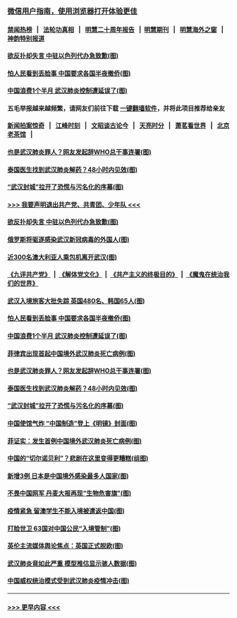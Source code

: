 ### [微信用户指南，使用浏览器打开体验更佳](https://github.com/gfw-breaker/banned-news1/blob/master/indexes/wechat-guide.md?t=0)
#### [禁闻热榜](热点新闻.md?t=0)  &nbsp;&nbsp;|&nbsp;&nbsp; [法轮功真相](https://github.com/gfw-breaker/truth/blob/master/README.md?t=0) &nbsp;&nbsp;|&nbsp;&nbsp; [明慧二十周年报告](https://github.com/gfw-breaker/mh-reports/blob/master/README.md?t=0) &nbsp;&nbsp;|&nbsp;&nbsp;[明慧期刊](https://github.com/gfw-breaker/mh-qikan) &nbsp;&nbsp;|&nbsp;&nbsp; [明慧海外之窗](https://github.com/gfw-breaker/mh-news/blob/master/README.md?t=0) &nbsp;&nbsp;|&nbsp;&nbsp; [神韵特别报道](https://github.com/gfw-breaker/mh-news/blob/master/shenyun.md?t=0)
#### [欲反扑却失言 中驻以色列代办急致歉(图)](../pages/p9/921792.md?t=02040933) 
#### [怕人民看到丢脸事 中国要求各国半夜撤侨(图)](../pages/p9/921781.md?t=02040933) 
#### [中国浪费1个半月 武汉肺炎控制遭延误了(图)](../pages/p9/921694.md?t=02040933) 
#### 五毛举报越来越频繁，请网友们前往下载 [一键翻墙软件](https://github.com/gfw-breaker/ssr-accounts)，并将此项目推荐给亲友
#### [新闻拍案惊奇](https://github.com/gfw-breaker/banned-news1/blob/master/pages/link4.md) &nbsp;&nbsp;|&nbsp;&nbsp; [江峰时刻](https://github.com/gfw-breaker/banned-news1/blob/master/pages/link4.md) &nbsp;&nbsp;|&nbsp;&nbsp; [文昭谈古论今](https://github.com/gfw-breaker/banned-news1/blob/master/pages/link4.md) &nbsp;&nbsp;|&nbsp;&nbsp; [天亮时分](https://github.com/gfw-breaker/banned-news1/blob/master/pages/link4.md) &nbsp;&nbsp;|&nbsp;&nbsp; [萧茗看世界](https://github.com/gfw-breaker/banned-news1/blob/master/pages/link4.md) &nbsp;&nbsp;|&nbsp;&nbsp; [北京老茶馆](https://github.com/gfw-breaker/banned-news1/blob/master/pages/link4.md) &nbsp;&nbsp;|&nbsp;&nbsp; 
#### [也是武汉肺炎罪人？网友发起辞WHO总干事连署(图)](../pages/p9/921705.md?t=02040933) 
#### [泰国医生找到武汉肺炎解药？48小时内见效(图)](../pages/p9/921698.md?t=02040933) 
#### [“武汉封城”拉开了恐慌与污名化的序幕(图)](../pages/p9/921702.md?t=02040933) 
#### [>>> 我要声明退出共产党、共青团、少年队 <<<](https://github.com/begood0513/goodnews/blob/master/quit/letter.md) 
#### [欲反扑却失言 中驻以色列代办急致歉(图)](../pages/p9/921792.md?t=02040933) 
#### [俄罗斯将驱逐感染武汉新冠病毒的外国人(图)](../pages/p9/921840.md?t=02040933) 
#### [近300名澳大利亚人乘包机离开武汉(图)](../pages/p9/921839.md?t=02040933) 
#### [《九评共产党》](https://github.com/begood0513/9ping.md/blob/master/README.md) &nbsp;|&nbsp; [《解体党文化》](../../../../jtdwh.md/blob/master/README.md)  &nbsp;|&nbsp; [《共产主义的终极目的》](../../../../gczydzjmd.md/blob/master/README.md) &nbsp;|&nbsp; [《魔鬼在统治我们的世界》](../../../../mgztzwmdsj.md/blob/master/README.md) 
#### [武汉入境旅客大批失踪 英国480名、韩国65人(图)](../pages/p9/921794.md?t=02040933) 
#### [怕人民看到丢脸事 中国要求各国半夜撤侨(图)](../pages/p9/921781.md?t=02040933) 
#### [中国浪费1个半月 武汉肺炎控制遭延误了(图)](../pages/p9/921694.md?t=02040933) 
#### [菲律宾出现首起中国境外武汉肺炎死亡病例(图)](../pages/p9/921726.md?t=02040933) 
#### [也是武汉肺炎罪人？网友发起辞WHO总干事连署(图)](../pages/p9/921705.md?t=02040933) 
#### [泰国医生找到武汉肺炎解药？48小时内见效(图)](../pages/p9/921698.md?t=02040933) 
#### [“武汉封城”拉开了恐慌与污名化的序幕(图)](../pages/p9/921702.md?t=02040933) 
#### [中国使馆气炸 “中国制造”登上《明镜》封面(图)](../pages/p9/921685.md?t=02040933) 
#### [菲证实：发生首例中国境外武汉肺炎死亡病例(图)](../pages/p9/921667.md?t=02040933) 
#### [中国的“切尔诺贝利”？悲剧在这里变得更糟糕(组图)](../pages/p9/921638.md?t=02040933) 
#### [新增3例 日本是中国境外感染最多人国家(图)](../pages/p9/921648.md?t=02040933) 
#### [不畏中国网军 丹麦大报再现“生物危害旗”(图)](../pages/p9/921644.md?t=02040933) 
#### [疫情紧急 留澳学生不能入境被遣返中国(图)](../pages/p9/921624.md?t=02040933) 
#### [打脸世卫 63国对中国公民“入境管制”(图)](../pages/p9/921593.md?t=02040933) 
#### [英伦主流媒体舆论焦点：英国正式脱欧(图)](../pages/p9/921591.md?t=02040933) 
#### [武汉肺炎竟如此严重 模型推估显示骇人数据(图)](../pages/p9/921547.md?t=02040933) 
#### [中国威权统治模式受到武汉肺炎疫情冲击(图)](../pages/p9/921510.md?t=02040933) 

----
#### [ >>> 更早内容 <<< ](../indexes/p9-earlier.md)
